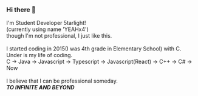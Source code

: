 ### Hi there 👋

<!--
**5tarlight/5tarlight** is a ✨ _special_ ✨ repository because its `README.md` (this file) appears on your GitHub profile.

Here are some ideas to get you started:

- 🔭 I’m currently working on ...
- 🌱 I’m currently learning ...
- 👯 I’m looking to collaborate on ...
- 🤔 I’m looking for help with ...
- 💬 Ask me about ...
- 📫 How to reach me: ...
- 😄 Pronouns: ...
- ⚡ Fun fact: ...
-->

I'm Student Developer 5tarlight! <br />
(currently using name 'YEAHx4') <br />
though I'm not professional, I just like this. <br /> <br />
I started coding in 2015(I was 4th grade in Elementary School) with C. <br />
Under is my life of coding. <br />
C -> Java -> Javascript -> Typescript -> Javascript(React) -> C++ -> C# -> Now <br /> <br />
I believe that I can be professional someday. <br />
**_TO INFINITE AND BEYOND_**
